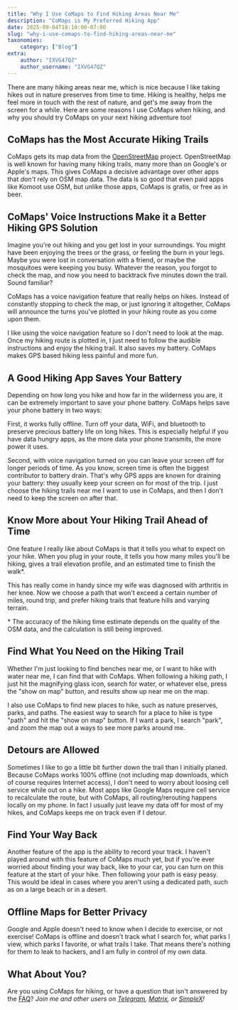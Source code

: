 ```yaml
---
title: "Why I Use CoMaps to Find Hiking Areas Near Me"
description: "CoMaps is My Preferred Hiking App"
date: 2025-09-04T18:10:00-07:00
slug: "why-i-use-comaps-to-find-hiking-areas-near-me"
taxonomies:
    category: ["Blog"]
extra:
    author: "IXVG47QZ"
    author_username: "IXVG47QZ"
---
```


There are many hiking areas near me, which is nice because I like taking hikes out in nature preserves from time to time. Hiking is healthy, helps me feel more in touch with the rest of nature, and get's me away from the screen for a while. Here are some reasons I use CoMaps when hiking, and why you should try CoMaps on your next hiking adventure too!

## CoMaps has the Most Accurate Hiking Trails
CoMaps gets its map data from the [OpenStreetMap](https://www.openstreetmap.org/) project. OpenStreetMap is well known for having many hiking trails, many more than on Google's or Apple's maps. This gives CoMaps a decisive advantage over other apps that *don't* rely on OSM map data. The data is so good that even paid apps like Komoot use OSM, but unlike those apps, CoMaps is gratis, or free as in beer.

## CoMaps' Voice Instructions Make it a Better Hiking GPS Solution
Imagine you're out hiking and you get lost in your surroundings. You might have been enjoying the trees or the grass, or feeling the burn in your legs. Maybe you were lost in conversation with a friend, or maybe the mosquitoes were keeping you busy. Whatever the reason, you forgot to check the map, and now you need to backtrack five minutes down the trail. Sound familiar?

CoMaps has a voice navigation feature that really helps on hikes. Instead of constantly stopping to check the map, or just ignoring it altogether, CoMaps will announce the turns you've plotted in your hiking route as you come upon them.

I like using the voice navigation feature so I don't need to look at the map. Once my hiking route is plotted in, I just need to follow the audible instructions and enjoy the hiking trail. It also saves my battery. CoMaps makes GPS based hiking less painful and more fun.

## A Good Hiking App Saves Your Battery
Depending on how long you hike and how far in the wilderness you are, it can be extremely important to save your phone battery. CoMaps helps save your phone battery in two ways:

First, it works fully offline. Turn off your data, WiFi, and bluetooth to preserve precious battery life on long hikes. This is especially helpful if you have data hungry apps, as the more data your phone transmits, the more power it uses.

Second, with voice navigation turned on you can leave your screen off for longer periods of time. As you know, screen time is often the biggest contributor to battery drain. That's why GPS apps are known for draining your battery: they usually keep your screen on for most of the trip. I just choose the hiking trails near me I want to use in CoMaps, and then I don't need to keep the screen on after that.

## Know More about Your Hiking Trail Ahead of Time
One feature I really like about CoMaps is that it tells you what to expect on your hike. When you plug in your route, it tells you how many miles you'll be hiking, gives a trail elevation profile, and an estimated time to finish the walk*.

This has really come in handy since my wife was diagnosed with arthritis in her knee. Now we choose a path that won't exceed a certain number of miles, round trip, and prefer hiking trails that feature hills and varying terrain.

&#42; The accuracy of the hiking time estimate depends on the quality of the OSM data, and the calculation is still being improved.

## Find What You Need on the Hiking Trail
Whether I'm just looking to find benches near me, or I want to hike with water near me, I can find that with CoMaps. When following a hiking path, I just hit the magnifying glass icon, search for water, or whatever else, press the "show on map" button, and results show up near me on the map.

I also use CoMaps to find new places to hike, such as nature preserves, parks, and paths. The easiest way to search for a place to hike is type "path" and hit the "show on map" button. If I want a park, I search "park", and zoom the map out a ways to see more parks around me.

## Detours are Allowed
Sometimes I like to go a little bit further down the trail than I initially planed. Because CoMaps works 100% offline (not including map downloads, which of course requires Internet access), I don't need to worry about loosing cell service while out on a hike. Most apps like Google Maps require cell service to recalculate the route, but with CoMaps, all routing/rerouting happens locally on my phone. In fact I usually just leave my data off for most of my hikes, and CoMaps keeps me on track even if I detour.

## Find Your Way Back
Another feature of the app is the ability to record your track. I haven't played around with this feature of CoMaps much yet, but if you're ever worried about finding your way back, like to your car, you can turn on this feature at the start of your hike. Then following your path is easy peasy. This would be ideal in cases where you aren't using a dedicated path, such as on a large beach or in a desert.

## Offline Maps for Better Privacy
Google and Apple doesn't need to know when I decide to exercise, or not exercise! CoMaps is offline and doesn't track what I search for, what parks I view, which parks I favorite, or what trails I take. That means there's nothing for them to leak to hackers, and I am fully in control of my own data.

## What About You?
Are you using CoMaps for hiking, or have a question that isn't answered by the [FAQ](https://www.comaps.app/support/)? *Join me and other users on [Telegram](https://t.me/CoMapsApp), [Matrix](https://matrix.to/#/%23comaps:matrix.org), or [SimpleX](https://simplex.chat/contact#/?v=2-7&smp=smp%3A%2F%2Fu2dS9sG8nMNURyZwqASV4yROM28Er0luVTx5X1CsMrU%3D%40smp4.simplex.im%2FuT87JYjumCnXN2mpUqRKMGyWEEFlwLm2%23%2F%3Fv%3D1-4%26dh%3DMCowBQYDK2VuAyEA0g4jIYamuZC2AqSJ0fN7A1qvUsA6EVXspj5EHgaPb0I%253D%26q%3Dc%26srv%3Do5vmywmrnaxalvz6wi3zicyftgio6psuvyniis6gco6bp6ekl4cqj4id.onion&data=%7B%22groupLinkId%22%3A%22ibojsF8skPTurcHzu8C9ew%3D%3D%22%7D)!*
